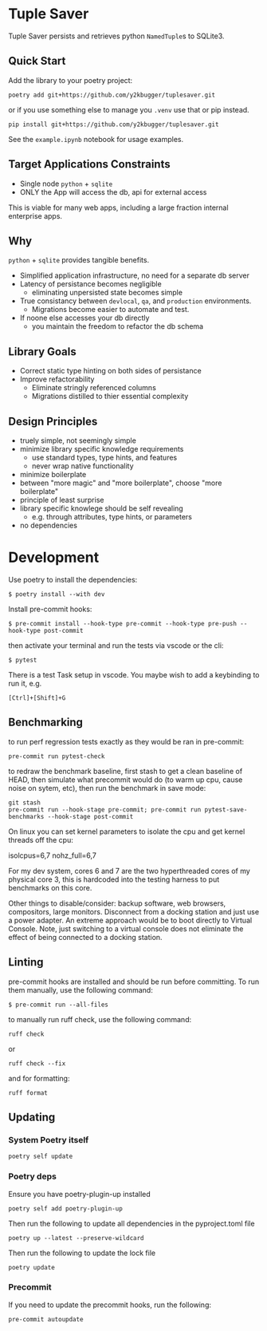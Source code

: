 # Tuple Saver
Tuple Saver persists and retrieves python `NamedTuple`s to SQLite3.

## Quick Start
Add the library to your poetry project:

    poetry add git+https://github.com/y2kbugger/tuplesaver.git

or if you use something else to manage you `.venv` use that or pip instead.

    pip install git+https://github.com/y2kbugger/tuplesaver.git


See the `example.ipynb` notebook for usage examples.


## Target Applications Constraints
- Single node `python` + `sqlite`
- ONLY the App will access the db, api for external access

This is viable for many web apps, including a large fraction internal enterprise apps.

## Why
`python` + `sqlite` provides tangible benefits.
- Simplified application infrastructure, no need for a separate db server
- Latency of persistance becomes negligible
  - eliminating unpersisted state becomes simple
- True consistancy between `devlocal`, `qa`, and `production` environments.
  - Migrations become easier to automate and test.
- If noone else accesses your db directly
  - you maintain the freedom to refactor the db schema

## Library Goals
- Correct static type hinting on both sides of persistance
- Improve refactorability
  - Eliminate stringly referenced columns
  - Migrations distilled to thier essential complexity

## Design Principles
- truely simple, not seemingly simple
- minimize library specific knowledge requirements
  - use standard types, type hints, and features
  - never wrap native functionality
- minimize boilerplate
- between "more magic" and "more boilerplate", choose "more boilerplate"
- principle of least surprise
- library specific knowlege should be self revealing
  - e.g. through attributes, type hints, or parameters
- no dependencies

# Development
Use poetry to install the dependencies:

    $ poetry install --with dev

Install pre-commit hooks:

    $ pre-commit install --hook-type pre-commit --hook-type pre-push --hook-type post-commit

then activate your terminal and run the tests via vscode or the cli:

    $ pytest

There is a test Task setup in vscode. You maybe wish to add a keybinding to run it, e.g.

    [Ctrl]+[Shift]+G


## Benchmarking
to run perf regression tests exactly as they would be ran in pre-commit:

    pre-commit run pytest-check

to redraw the benchmark baseline, first stash to get a clean baseline of HEAD,
then simulate what precommit would do (to warm up cpu, cause noise on sytem, etc),
then run the benchmark in save mode:

    git stash
    pre-commit run --hook-stage pre-commit; pre-commit run pytest-save-benchmarks --hook-stage post-commit

On linux you can set kernel parameters to isolate the cpu and get kernel threads off the cpu:

  isolcpus=6,7 nohz_full=6,7

For my dev system, cores 6 and 7 are the two hyperthreaded cores of my physical core 3, this is hardcoded into the testing harness to put benchmarks on this core.

Other things to disable/consider: backup software, web browsers, compositors, large monitors. Disconnect from a docking station and just use a power adapter. An extreme approach would be to boot directly to Virtual Console. Note, just switching to a virtual console does not eliminate the effect of being connected to a docking station.


## Linting
pre-commit hooks are installed and should be run before committing. To run them manually, use the following command:

    $ pre-commit run --all-files

to manually run ruff check, use the following command:

    ruff check

or

    ruff check --fix

and for formatting:

    ruff format

## Updating
### System Poetry itself

    poetry self update

### Poetry deps
Ensure you have poetry-plugin-up installed

    poetry self add poetry-plugin-up

Then run the following to update all dependencies in the pyproject.toml file

    poetry up --latest --preserve-wildcard

Then run the following to update the lock file

    poetry update

### Precommit
If you need to update the precommit hooks, run the following:

    pre-commit autoupdate
